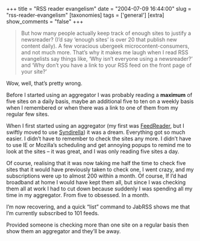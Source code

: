 +++
title = "RSS reader evangelism"
date = "2004-07-09 16:44:00"
slug = "rss-reader-evangelism"
[taxonomies]
tags = ['general']
[extra]
show_comments = "false"
+++

> But how many people actually keep track of enough sites to justify a newsreader? (I’d say ‘enough sites’ is over 20 that publish new content daily). A few voracious ubergeek microcontent-consumers, and not much more. That’s why it makes me laugh when I read RSS evangelists say things like, ‘Why isn’t everyone using a newsreader?’ and ‘Why don’t you have a link to your RSS feed on the front page of your site?’

Wow, well, that’s pretty wrong.

Before I started using an aggregator I was probably reading a **maximum** of five sites on a daily basis, maybe an additional five to ten on a weekly basis when I remembered or when there was a link to one of them from my regular few sites.

When I first started using an aggregator (my first was [FeedReader](http://www.feedreader.com), but I swiftly moved to use [Syndirella](http://sourceforge.net/projects/syndirella)) it was a dream. Everything got so much easier. I didn’t have to remember to check the sites any more. I didn’t have to use IE or Mozilla’s scheduling and get annoying popups to remind me to look at the sites – it was great, and I was only reading five sites a day.

Of course, realising that it was now taking me half the time to check five sites that it would have previously taken to check one, I went crazy, and my subscriptions were up to almost 200 within a month. Of course, If I’d had broadband at home I would have kept them all, but since I was checking them all at work I had to cut down because suddenly I was spending all my time in my aggregator. From five to obsessed. In a month.

I’m now recovering, and a quick “list” command to JabRSS shows me that I’m currently subscribed to 101 feeds.

Provided someone is checking more than one site on a regular basis then show them an aggregator and they’ll be away.
